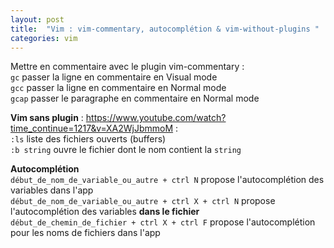```yaml
---
layout: post
title:  "Vim : vim-commentary, autocomplétion & vim-without-plugins "
categories: vim 
---
```


Mettre en commentaire avec le plugin vim-commentary :  
`gc` passer la ligne en commentaire en Visual mode  
`gcc` passer la ligne en commentaire en Normal mode  
`gcap` passer le paragraphe en commentaire en Normal mode 

**Vim sans plugin** : <https://www.youtube.com/watch?time_continue=1217&v=XA2WjJbmmoM> :  
`:ls` liste des fichiers ouverts (buffers)   
`:b string` ouvre le fichier dont le nom contient la `string` 
 
**Autocomplétion**  
`début_de_nom_de_variable_ou_autre + ctrl N` propose l'autocomplétion des variables dans l'app  
`début_de_nom_de_variable_ou_autre + ctrl X + ctrl N` propose l'autocomplétion des variables **dans le fichier**   
`début_de_chemin_de_fichier + ctrl X + ctrl F` propose l'autocomplétion pour les noms de fichiers dans l'app
